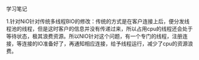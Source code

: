 学习笔记

1.针对NiO针对传统多线程BIO的修改：传统的方式是在客户连接上后，便分发线程池的线程，但是这时客户的信息并没有传递过来，所以占用cpu的线程还会处于等待状态，极其浪费资源。所以NIO针对这个问题，有一个专门的线程，注册连接，等连接的IO准备好了，再通知相应连接，给予线程运行，减少了cpu的资源浪费。

